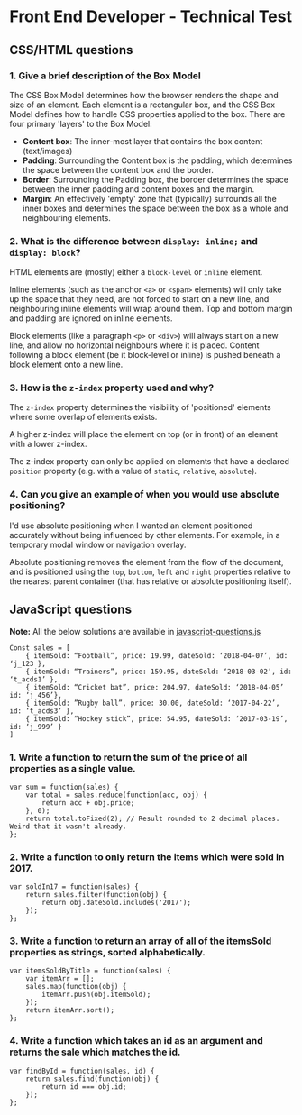 # Front End Developer - Technical Test

## CSS/HTML questions
### 1. Give a brief description of the Box Model
The CSS Box Model determines how the browser renders the shape and size of an element.
Each element is a rectangular box, and the CSS Box Model defines how to handle CSS properties applied to the box.
There are four primary 'layers' to the Box Model:
- **Content box**: The inner-most layer that contains the box content (text/images)
- **Padding**: Surrounding the Content box is the padding, which determines the space between the content box and the border.
- **Border**: Surrounding the Padding box, the border determines the space between the inner padding and content boxes and the margin.
- **Margin**: An effectively 'empty' zone that (typically) surrounds all the inner boxes and determines the space between the box as a whole and neighbouring elements.

### 2. What is the difference between `display: inline;` and `display: block`?
HTML elements are (mostly) either a `block-level` or `inline` element.

Inline elements (such as the anchor `<a>` or `<span>` elements) will only take up the space that they need, are not forced to start on a new line, and neighbouring inline elements will wrap around them. Top and bottom margin and padding are ignored on inline elements.

Block elements (like a paragraph `<p>` or `<div>`) will always start on a new line, and allow no horizontal neighbours where it is placed. Content following a block element (be it block-level or inline) is pushed beneath a block element onto a new line.

### 3. How is the `z-index` property used and why?
The `z-index` property determines the visibility of 'positioned' elements where some overlap of elements exists.

A higher z-index will place the element on top (or in front) of an element with a lower z-index.

The z-index property can only be applied on elements that have a declared `position` property (e.g. with a value of `static`, `relative`, `absolute`).

### 4. Can you give an example of when you would use absolute positioning?
I'd use absolute positioning when I wanted an element positioned accurately without being influenced by other elements. For example, in a temporary modal window or navigation overlay.

Absolute positioning removes the element from the flow of the document, and is positioned using the `top`, `bottom`, `left` and `right` properties relative to the nearest parent container (that has relative or absolute positioning itself).


## JavaScript questions
**Note:** All the below solutions are available in [javascript-questions.js](javascript-questions.js)
```
Const sales = [
    { itemSold: “Football”, price: 19.99, dateSold: ‘2018-04-07’, id: ‘j_123 },
    { itemSold: “Trainers”, price: 159.95, dateSold: ‘2018-03-02’, id: ‘t_acds1’ },
    { itemSold: “Cricket bat”, price: 204.97, dateSold: ‘2018-04-05’ id: ‘j_456’},
    { itemSold: ”Rugby ball”, price: 30.00, dateSold: ‘2017-04-22’, id: ‘t_acds3’ },
    { itemSold: “Hockey stick”, price: 54.95, dateSold: ‘2017-03-19’, id: ‘j_999’ }
]
```
### 1. Write a function to return the sum of the price of all properties as a single value.
```
var sum = function(sales) {
    var total = sales.reduce(function(acc, obj) {
        return acc + obj.price;
    }, 0);
    return total.toFixed(2); // Result rounded to 2 decimal places. Weird that it wasn't already.
};
```
### 2. Write a function to only return the items which were sold in 2017.
```
var soldIn17 = function(sales) {
    return sales.filter(function(obj) {
        return obj.dateSold.includes('2017');
    });
};
```
### 3. Write a function to return an array of all of the itemsSold properties as strings, sorted alphabetically.
```
var itemsSoldByTitle = function(sales) {
    var itemArr = [];
    sales.map(function(obj) {
        itemArr.push(obj.itemSold);
    });
    return itemArr.sort();
};
```
### 4. Write a function which takes an id as an argument and returns the sale which matches the id.
```
var findById = function(sales, id) {
    return sales.find(function(obj) {
        return id === obj.id;
    });
};
```
